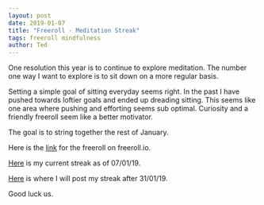 ```yaml
---
layout: post
date: 2019-01-07
title: "Freeroll - Meditation Streak"
tags: freeroll mindfulness
author: Ted
---
```


One resolution this year is to continue to explore meditation.
The number one way I want to explore is to sit down on a more regular basis.

Setting a simple goal of sitting everyday seems right.
In the past I have pushed towards loftier goals and ended up dreading sitting.
This seems like one area where pushing and efforting seems sub optimal.
Curiosity and a friendly freeroll seem like a better motivator.

The goal is to string together the rest of January.

Here is the [link](https://freerollio.github.io/#0x6d73f296bbfd34589925acddf0d0e9fcebb0723a327f68d63d5d0c0e43fa0d9f) for the freeroll on freeroll.io.

[Here](https://drive.google.com/file/d/1-NB--uXIAu98iBTQUxaljHtol57G57hT/view?usp=sharing) is my current streak as of 07/01/19.

[Here](https://drive.google.com/file/d/1oYOaF_cQr5EAN_cMPUP2M5gR4lfLNT-4/view?usp=sharing) is where I will post my streak after 31/01/19.

Good luck us.
